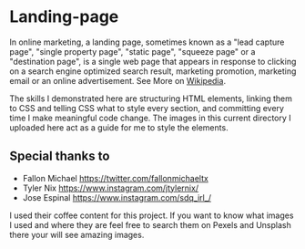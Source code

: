 # Landing-page

In online marketing, a landing page, sometimes known as a "lead capture page", "single property page", "static page", "squeeze page" or a "destination page", is a single web page that appears in response to clicking on a search engine optimized search result, marketing promotion, marketing email or an online advertisement. See More on [Wikipedia](https://en.wikipedia.org/wiki/Landing_page). 

The skills I demonstrated here are structuring HTML elements, linking them to CSS and telling CSS what to style every section, and committing every time I make meaningful code change. The images in this current directory I uploaded here act as a guide for me to style the elements. 

## Special thanks to 
- Fallon Michael https://twitter.com/fallonmichaeltx
- Tyler Nix https://www.instagram.com/jtylernix/
- Jose Espinal https://www.instagram.com/sdq_irl_/

I used their coffee content for this project.
If you want to know what images I used and where they are feel free to search them on Pexels and Unsplash there your will see amazing images.